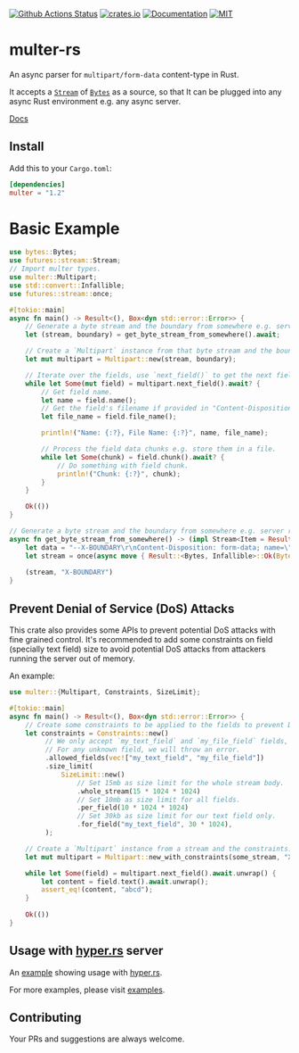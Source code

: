 [![Github Actions Status](https://github.com/rousan/multer-rs/workflows/Test/badge.svg)](https://github.com/rousan/multer-rs/actions)
[![crates.io](https://img.shields.io/crates/v/multer.svg)](https://crates.io/crates/multer)
[![Documentation](https://docs.rs/multer/badge.svg)](https://docs.rs/multer)
[![MIT](https://img.shields.io/crates/l/multer.svg)](./LICENSE)

# multer-rs

An async parser for `multipart/form-data` content-type in Rust.

It accepts a [`Stream`](https://docs.rs/futures/0.3.5/futures/stream/trait.Stream.html) of [`Bytes`](https://docs.rs/bytes/0.5/bytes/struct.Bytes.html) as
a source, so that It can be plugged into any async Rust environment e.g. any async server.

[Docs](https://docs.rs/multer)

## Install    

Add this to your `Cargo.toml`:

```toml
[dependencies]
multer = "1.2"
```

# Basic Example

```rust
use bytes::Bytes;
use futures::stream::Stream;
// Import multer types.
use multer::Multipart;
use std::convert::Infallible;
use futures::stream::once;

#[tokio::main]
async fn main() -> Result<(), Box<dyn std::error::Error>> {
    // Generate a byte stream and the boundary from somewhere e.g. server request body.
    let (stream, boundary) = get_byte_stream_from_somewhere().await;

    // Create a `Multipart` instance from that byte stream and the boundary.
    let mut multipart = Multipart::new(stream, boundary);

    // Iterate over the fields, use `next_field()` to get the next field.
    while let Some(mut field) = multipart.next_field().await? {
        // Get field name.
        let name = field.name();
        // Get the field's filename if provided in "Content-Disposition" header.
        let file_name = field.file_name();

        println!("Name: {:?}, File Name: {:?}", name, file_name);

        // Process the field data chunks e.g. store them in a file.
        while let Some(chunk) = field.chunk().await? {
            // Do something with field chunk.
            println!("Chunk: {:?}", chunk);
        }
    }

    Ok(())
}

// Generate a byte stream and the boundary from somewhere e.g. server request body.
async fn get_byte_stream_from_somewhere() -> (impl Stream<Item = Result<Bytes, Infallible>>, &'static str) {
    let data = "--X-BOUNDARY\r\nContent-Disposition: form-data; name=\"my_text_field\"\r\n\r\nabcd\r\n--X-BOUNDARY--\r\n";
    let stream = once(async move { Result::<Bytes, Infallible>::Ok(Bytes::from(data)) });
    
    (stream, "X-BOUNDARY")
}
``` 

## Prevent Denial of Service (DoS) Attacks

This crate also provides some APIs to prevent potential DoS attacks with fine grained control. It's recommended to add some constraints
on field (specially text field) size to avoid potential DoS attacks from attackers running the server out of memory.

An example:

```rust
use multer::{Multipart, Constraints, SizeLimit};

#[tokio::main]
async fn main() -> Result<(), Box<dyn std::error::Error>> {
    // Create some constraints to be applied to the fields to prevent DoS attack.
    let constraints = Constraints::new()
         // We only accept `my_text_field` and `my_file_field` fields,
         // For any unknown field, we will throw an error.
         .allowed_fields(vec!["my_text_field", "my_file_field"])
         .size_limit(
             SizeLimit::new()
                 // Set 15mb as size limit for the whole stream body.
                 .whole_stream(15 * 1024 * 1024)
                 // Set 10mb as size limit for all fields.
                 .per_field(10 * 1024 * 1024)
                 // Set 30kb as size limit for our text field only.
                 .for_field("my_text_field", 30 * 1024),
         );

    // Create a `Multipart` instance from a stream and the constraints.
    let mut multipart = Multipart::new_with_constraints(some_stream, "X-BOUNDARY", constraints);

    while let Some(field) = multipart.next_field().await.unwrap() {
        let content = field.text().await.unwrap();
        assert_eq!(content, "abcd");
    } 
   
    Ok(())
}
```

## Usage with [hyper.rs](https://hyper.rs/) server

An [example](https://github.com/rousan/multer-rs/blob/master/examples/hyper_server_example.rs) showing usage with [hyper.rs](https://hyper.rs/).

For more examples, please visit [examples](https://github.com/rousan/multer-rs/tree/master/examples).

## Contributing

Your PRs and suggestions are always welcome.
